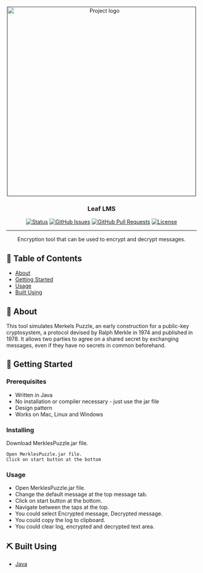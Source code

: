 <p align="center">
  <a href="" rel="noopener">
 <img height="500px" src="https://i.imgur.com/oAFZlK4.png" alt="Project logo"></a>
</p>

<h3 align="center">Leaf LMS</h3>

<div align="center">

  [![Status](https://img.shields.io/badge/status-active-success.svg)]() 
  [![GitHub Issues](https://img.shields.io/github/issues/wilsonshrestha/leaf-lms.svg)](https://github.com/wilsonshrestha/merkles-puzzle/issues)
  [![GitHub Pull Requests](https://img.shields.io/github/issues-pr/wilsonshrestha/leaf-lms.svg)](https://github.com/wilsonshrestha/merkles-puzzle/pulls)
  [![License](https://img.shields.io/badge/license-MIT-blue.svg)](/LICENSE)

</div>

---

<p align="center"> 
Encryption tool that can be used to encrypt and decrypt messages. 
<br> 
</p>

## 📝 Table of Contents
- [About](#about)
- [Getting Started](#getting_started)
- [Usage](#usage)
- [Built Using](#built_using)

## 🧐 About <a name = "about"></a>

This tool simulates Merkels Puzzle, an early construction for a public-key cryptosystem, a protocol devised by Ralph Merkle in 1974 and published in 1978. It allows two parties to agree on a shared secret by exchanging messages, even if they have no secrets in common beforehand.

## 🏁 Getting Started <a name = "getting_started"></a>

### Prerequisites
- Written in Java
- No installation or compiler necessary - just use the jar file
- Design pattern
- Works on Mac, Linux and Windows

### Installing
Download MerklesPuzzle.jar file.

```
Open MerklesPuzzle.jar file.
Click on start button at the bottom
```

### Usage
- Open MerklesPuzzle.jar file.
- Change the default message at the top message tab.
- Click on start button at the bottom.
- Navigate between the taps at the top.
- You could select Encrypted message, Decrypted message.
- You could copy the log to clipboard.
- You could clear log, encrypted and decrypted text area.

## ⛏️ Built Using <a name = "built_using"></a>
- [Java](https://www.java.org/) 
